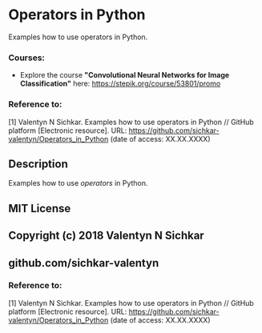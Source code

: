 # Operators in Python
Examples how to use operators in Python.

### Courses:
* Explore the course **"Convolutional Neural Networks for Image Classification"** here: https://stepik.org/course/53801/promo

### Reference to:
[1] Valentyn N Sichkar. Examples how to use operators in Python // GitHub platform [Electronic resource]. URL: https://github.com/sichkar-valentyn/Operators_in_Python (date of access: XX.XX.XXXX)

## Description
Examples how to use _operators_ in Python.

## MIT License
## Copyright (c) 2018 Valentyn N Sichkar
## github.com/sichkar-valentyn
### Reference to:
[1] Valentyn N Sichkar. Examples how to use operators in Python // GitHub platform [Electronic resource]. URL: https://github.com/sichkar-valentyn/Operators_in_Python (date of access: XX.XX.XXXX)
